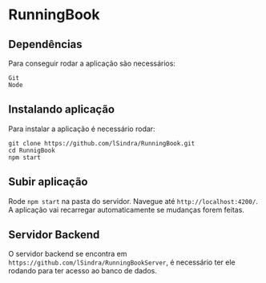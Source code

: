 # RunningBook

## Dependências
Para conseguir rodar a aplicação são necessários:
```
Git
Node
```
## Instalando aplicação
Para instalar a aplicação é necessário rodar:

```shell
git clone https://github.com/lSindra/RunningBook.git
cd RunnigBook
npm start
```

## Subir aplicação

Rode `npm start` na pasta do servidor. Navegue até `http://localhost:4200/`. A aplicação vai recarregar automaticamente se mudanças forem feitas.

## Servidor Backend
O servidor backend se encontra em `https://github.com/lSindra/RunningBookServer`, é necessário ter ele rodando para ter acesso ao banco de dados.
